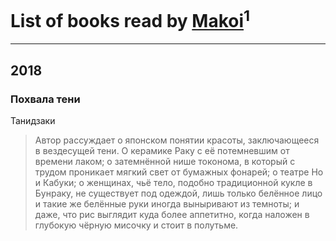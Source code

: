 # List of books read by [Makoi](http://vk.com/id166726857)<sup>1</sup>
---

## 2018

### Похвала тени
Танидзаки
> Автор рассуждает о японском понятии красоты, заключающееся в вездесущей тени. О керамике Раку с её потемневшим от времени лаком; о затемнённой нише токонома, в который с трудом проникает мягкий свет от бумажных фонарей; о театре Но и Кабуки; о женщинах, чьё тело, подобно традиционной кукле в Бунраку, не существует под одеждой, лишь только белённое лицо и такие же белённые руки иногда выныривают из темноты; и даже, что рис выглядит куда более аппетитно, когда наложен в глубокую чёрную мисочку и стоит в полутьме.



